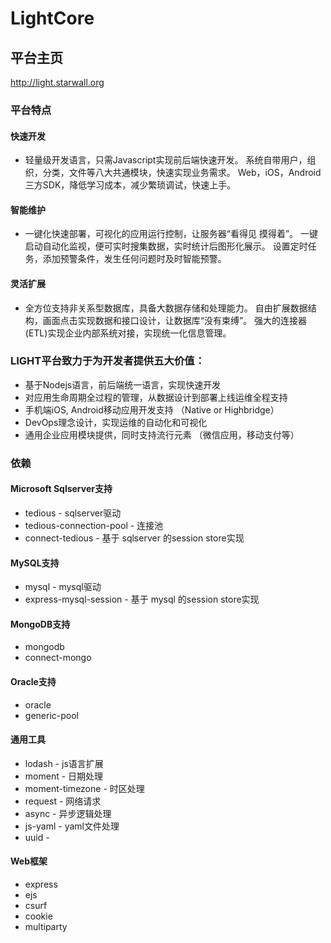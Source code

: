 LightCore
==============

## 平台主页
http://light.starwall.org

### 平台特点

#### 快速开发
* 轻量级开发语言，只需Javascript实现前后端快速开发。
系统自带用户，组织，分类，文件等八大共通模块，快速实现业务需求。
Web，iOS，Android三方SDK，降低学习成本，减少繁琐调试，快速上手。

#### 智能维护
* 一键化快速部署，可视化的应用运行控制，让服务器“看得见 摸得着”。
一键启动自动化监视，便可实时搜集数据，实时统计后图形化展示。
设置定时任务，添加预警条件，发生任何问题时及时智能预警。

#### 灵活扩展
* 全方位支持非关系型数据库，具备大数据存储和处理能力。
自由扩展数据结构，画面点击实现数据和接口设计，让数据库“没有束缚”。
强大的连接器(ETL)实现企业内部系统对接，实现统一化信息管理。

### LIGHT平台致力于为开发者提供五大价值：
* 基于Nodejs语言，前后端统一语言，实现快速开发
* 对应用生命周期全过程的管理，从数据设计到部署上线运维全程支持
* 手机端iOS, Android移动应用开发支持 （Native or Highbridge）
* DevOps理念设计，实现运维的自动化和可视化
* 通用企业应用模块提供，同时支持流行元素 （微信应用，移动支付等）

### 依赖
#### Microsoft Sqlserver支持
- tedious                   - sqlserver驱动
- tedious-connection-pool   - 连接池
- connect-tedious           - 基于 sqlserver 的session store实现

#### MySQL支持
- mysql                     - mysql驱动
- express-mysql-session     - 基于 mysql 的session store实现

#### MongoDB支持
- mongodb
- connect-mongo

#### Oracle支持
- oracle
- generic-pool

#### 通用工具
- lodash                    - js语言扩展
- moment                    - 日期处理
- moment-timezone           - 时区处理
- request                   - 网络请求
- async                     - 异步逻辑处理
- js-yaml                   - yaml文件处理
- uuid                      -

#### Web框架
- express
- ejs
- csurf
- cookie
- multiparty
